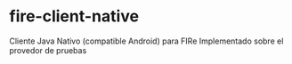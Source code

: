 # fire-client-native
Cliente Java Nativo (compatible Android) para FIRe
Implementado sobre el provedor de pruebas
